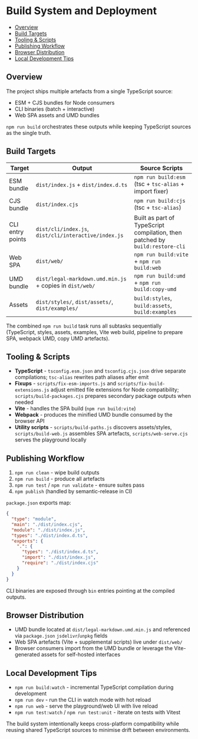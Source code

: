 # Build System and Deployment <!-- omit in toc -->

- [Overview](#overview)
- [Build Targets](#build-targets)
- [Tooling & Scripts](#tooling--scripts)
- [Publishing Workflow](#publishing-workflow)
- [Browser Distribution](#browser-distribution)
- [Local Development Tips](#local-development-tips)

## Overview

The project ships multiple artefacts from a single TypeScript source:

- ESM + CJS bundles for Node consumers
- CLI binaries (batch + interactive)
- Web SPA assets and UMD bundles

`npm run build` orchestrates these outputs while keeping TypeScript sources as
the single truth.

## Build Targets

| Target           | Output                                                   | Source Scripts                                                               |
| ---------------- | -------------------------------------------------------- | ---------------------------------------------------------------------------- |
| ESM bundle       | `dist/index.js` + `dist/index.d.ts`                      | `npm run build:esm` (tsc + `tsc-alias` + import fixer)                       |
| CJS bundle       | `dist/index.cjs`                                         | `npm run build:cjs` (tsc + `tsc-alias`)                                      |
| CLI entry points | `dist/cli/index.js`, `dist/cli/interactive/index.js`     | Built as part of TypeScript compilation, then patched by `build:restore-cli` |
| Web SPA          | `dist/web/`                                              | `npm run build:vite` + `npm run build:web`                                   |
| UMD bundle       | `dist/legal-markdown.umd.min.js` + copies in `dist/web/` | `npm run build:umd` + `npm run build:copy-umd`                               |
| Assets           | `dist/styles/`, `dist/assets/`, `dist/examples/`         | `build:styles`, `build:assets`, `build:examples`                             |

The combined `npm run build` task runs all subtasks sequentially (TypeScript,
styles, assets, examples, Vite web build, pipeline to prepare SPA, webpack UMD,
copy UMD artefacts).

## Tooling & Scripts

- **TypeScript** - `tsconfig.esm.json` and `tsconfig.cjs.json` drive separate
  compilations; `tsc-alias` rewrites path aliases after emit
- **Fixups** - `scripts/fix-esm-imports.js` and
  `scripts/fix-build-extensions.js` adjust emitted file extensions for Node
  compatibility; `scripts/build-packages.cjs` prepares secondary package outputs
  when needed
- **Vite** - handles the SPA build (`npm run build:vite`)
- **Webpack** - produces the minified UMD bundle consumed by the browser API
- **Utility scripts** - `scripts/build-paths.js` discovers assets/styles,
  `scripts/build-web.js` assembles SPA artefacts, `scripts/web-serve.cjs` serves
  the playground locally

## Publishing Workflow

1. `npm run clean` - wipe build outputs
2. `npm run build` - produce all artefacts
3. `npm run test` / `npm run validate` - ensure suites pass
4. `npm publish` (handled by semantic-release in CI)

`package.json` exports map:

```json
{
  "type": "module",
  "main": "./dist/index.cjs",
  "module": "./dist/index.js",
  "types": "./dist/index.d.ts",
  "exports": {
    ".": {
      "types": "./dist/index.d.ts",
      "import": "./dist/index.js",
      "require": "./dist/index.cjs"
    }
  }
}
```

CLI binaries are exposed through `bin` entries pointing at the compiled outputs.

## Browser Distribution

- UMD bundle located at `dist/legal-markdown.umd.min.js` and referenced via
  `package.json` `jsdelivr`/`unpkg` fields
- Web SPA artefacts (Vite + supplemental scripts) live under `dist/web/`
- Browser consumers import from the UMD bundle or leverage the Vite-generated
  assets for self-hosted interfaces

## Local Development Tips

- `npm run build:watch` - incremental TypeScript compilation during development
- `npm run dev` - run the CLI in watch mode with hot reload
- `npm run web` - serve the playground/web UI with live reload
- `npm run test:watch` / `npm run test:unit` - iterate on tests with Vitest

The build system intentionally keeps cross-platform compatibility while reusing
shared TypeScript sources to minimise drift between environments.
